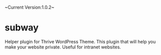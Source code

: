 ~Current Version:1.0.2~

# subway

Helper plugin for Thrive WordPress Theme. This plugin that will help you make
your website private. Useful for intranet websites.

